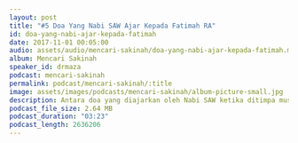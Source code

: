 ```yaml
---
layout: post
title: "#5 Doa Yang Nabi SAW Ajar Kepada Fatimah RA"
id: doa-yang-nabi-ajar-kepada-fatimah
date: 2017-11-01 00:05:00
audio: assets/audio/mencari-sakinah/doa-yang-nabi-ajar-kepada-fatimah.mp3
album: Mencari Sakinah
speaker_id: drmaza
podcast: mencari-sakinah
permalink: podcast/mencari-sakinah/:title
image: assets/images/podcasts/mencari-sakinah/album-picture-small.jpg
description: Antara doa yang diajarkan oleh Nabi SAW ketika ditimpa musibah.
podcast_file_size: 2.64 MB
podcast_duration: "03:23"
podcast_length: 2636206
--- 
```

